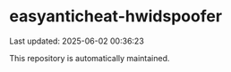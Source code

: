 # easyanticheat-hwidspoofer

Last updated: 2025-06-02 00:36:23

This repository is automatically maintained.

